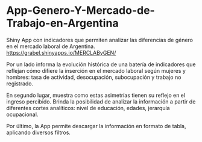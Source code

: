 # App-Genero-Y-Mercado-de-Trabajo-en-Argentina
Shiny App con indicadores que permiten analizar las diferencias de género en el mercado laboral de Argentina. 
https://grabel.shinyapps.io/MERCLAByGEN/

Por un lado informa la evolución histórica de una batería de indicadores que reflejan cómo difiere la inserción en el mercado laboral según mujeres y hombres: tasa de actividad, desocupación, subocupación y trabajo no registrado. 

En segundo lugar, muestra como estas asimetrías tienen su reflejo en el ingreso percibido. Brinda la posibilidad de analizar la información a partir de diferentes cortes analíticos: nivel de educación, edades, jerarquía ocupacional. 

Por último, la App permite descargar la información en formato de tabla, aplicando diversos filtros. 
